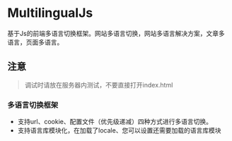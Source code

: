 # MultilingualJs
基于Js的前端多语言切换框架。网站多语言切换，网站多语言解决方案，文章多语言，页面多语言。

## 注意

> 调试时请放在服务器内测试，不要直接打开index.html


### 多语言切换框架
+ 支持url、cookie、配置文件（优先级递减）四种方式进行多语言切换。
+ 支持语言库模块化，在加载了locale、您可以设置还需要加载的语言库模块
